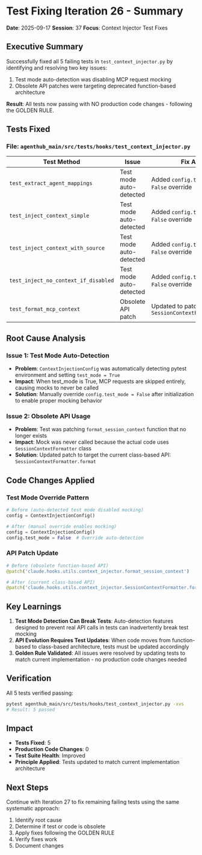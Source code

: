 # Test Fixing Iteration 26 - Summary

**Date**: 2025-09-17
**Session**: 37
**Focus**: Context Injector Test Fixes

## Executive Summary

Successfully fixed all 5 failing tests in `test_context_injector.py` by identifying and resolving two key issues:
1. Test mode auto-detection was disabling MCP request mocking
2. Obsolete API patches were targeting deprecated function-based architecture

**Result**: All tests now passing with NO production code changes - following the GOLDEN RULE.

## Tests Fixed

### File: `agenthub_main/src/tests/hooks/test_context_injector.py`

| Test Method | Issue | Fix Applied |
|------------|-------|-------------|
| `test_extract_agent_mappings` | Test mode auto-detected | Added `config.test_mode = False` override |
| `test_inject_context_simple` | Test mode auto-detected | Added `config.test_mode = False` override |
| `test_inject_context_with_source` | Test mode auto-detected | Added `config.test_mode = False` override |
| `test_inject_no_context_if_disabled` | Test mode auto-detected | Added `config.test_mode = False` override |
| `test_format_mcp_context` | Obsolete API patch | Updated to patch `SessionContextFormatter.format` |

## Root Cause Analysis

### Issue 1: Test Mode Auto-Detection
- **Problem**: `ContextInjectionConfig` was automatically detecting pytest environment and setting `test_mode = True`
- **Impact**: When test_mode is True, MCP requests are skipped entirely, causing mocks to never be called
- **Solution**: Manually override `config.test_mode = False` after initialization to enable proper mocking behavior

### Issue 2: Obsolete API Usage
- **Problem**: Test was patching `format_session_context` function that no longer exists
- **Impact**: Mock was never called because the actual code uses `SessionContextFormatter` class
- **Solution**: Updated patch to target the current class-based API: `SessionContextFormatter.format`

## Code Changes Applied

### Test Mode Override Pattern
```python
# Before (auto-detected test mode disabled mocking)
config = ContextInjectionConfig()

# After (manual override enables mocking)
config = ContextInjectionConfig()
config.test_mode = False  # Override auto-detection
```

### API Patch Update
```python
# Before (obsolete function-based API)
@patch('claude.hooks.utils.context_injector.format_session_context')

# After (current class-based API)
@patch('claude.hooks.utils.context_injector.SessionContextFormatter.format')
```

## Key Learnings

1. **Test Mode Detection Can Break Tests**: Auto-detection features designed to prevent real API calls in tests can inadvertently break test mocking
2. **API Evolution Requires Test Updates**: When code moves from function-based to class-based architecture, tests must be updated accordingly
3. **Golden Rule Validated**: All issues were resolved by updating tests to match current implementation - no production code changes needed

## Verification

All 5 tests verified passing:
```bash
pytest agenthub_main/src/tests/hooks/test_context_injector.py -xvs
# Result: 5 passed
```

## Impact

- **Tests Fixed**: 5
- **Production Code Changes**: 0
- **Test Suite Health**: Improved
- **Principle Applied**: Tests updated to match current implementation architecture

## Next Steps

Continue with Iteration 27 to fix remaining failing tests using the same systematic approach:
1. Identify root cause
2. Determine if test or code is obsolete
3. Apply fixes following the GOLDEN RULE
4. Verify fixes work
5. Document changes